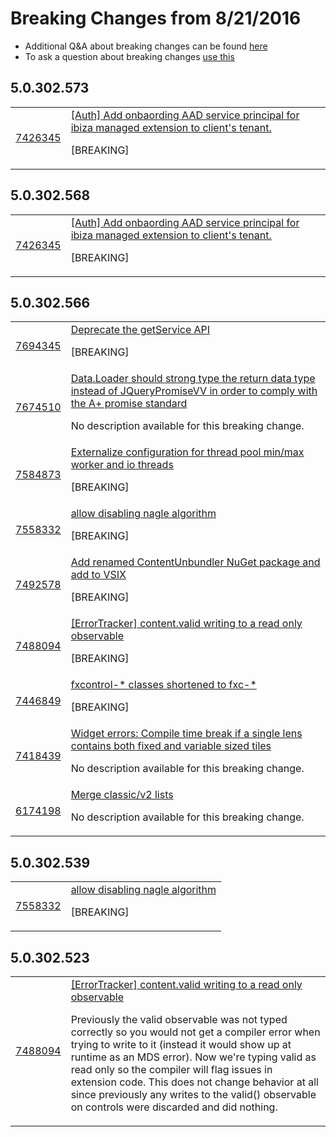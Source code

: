 # Breaking Changes from 8/21/2016 
* Additional Q&A about breaking changes can be found [here](./breaking-changes.md) 
* To ask a question about breaking changes [use this](https://aka.ms/ask/ibiza-breaking-change)  


## 5.0.302.573
<table><tr><td><a href='http://vstfrd:8080/Azure/RD/_workitems#_a=edit&id=7426345'>7426345</a></td><td><a href='http://vstfrd:8080/Azure/RD/_workitems#_a=edit&id=7426345'>[Auth] Add onbaording AAD service principal for ibiza managed extension to client's tenant.</a><p>[BREAKING]</p></td></tr></table>

## 5.0.302.568
<table><tr><td><a href='http://vstfrd:8080/Azure/RD/_workitems#_a=edit&id=7426345'>7426345</a></td><td><a href='http://vstfrd:8080/Azure/RD/_workitems#_a=edit&id=7426345'>[Auth] Add onbaording AAD service principal for ibiza managed extension to client's tenant.</a><p>[BREAKING]</p></td></tr></table>

## 5.0.302.566
<table><tr><td><a href='http://vstfrd:8080/Azure/RD/_workitems#_a=edit&id=7694345'>7694345</a></td><td><a href='http://vstfrd:8080/Azure/RD/_workitems#_a=edit&id=7694345'>Deprecate the getService API</a><p>[BREAKING]</p></td></tr><tr><td><a href='http://vstfrd:8080/Azure/RD/_workitems#_a=edit&id=7674510'>7674510</a></td><td><a href='http://vstfrd:8080/Azure/RD/_workitems#_a=edit&id=7674510'>Data.Loader should strong type the return data type instead of JQueryPromiseVV<string, DataSet> in order to comply with the A+ promise standard</a><p>No description available for this breaking change.</p></td></tr><tr><td><a href='http://vstfrd:8080/Azure/RD/_workitems#_a=edit&id=7584873'>7584873</a></td><td><a href='http://vstfrd:8080/Azure/RD/_workitems#_a=edit&id=7584873'>Externalize configuration for thread pool min/max worker and io threads</a><p>[BREAKING]</p></td></tr><tr><td><a href='http://vstfrd:8080/Azure/RD/_workitems#_a=edit&id=7558332'>7558332</a></td><td><a href='http://vstfrd:8080/Azure/RD/_workitems#_a=edit&id=7558332'>allow disabling nagle algorithm</a><p>[BREAKING]</p></td></tr><tr><td><a href='http://vstfrd:8080/Azure/RD/_workitems#_a=edit&id=7492578'>7492578</a></td><td><a href='http://vstfrd:8080/Azure/RD/_workitems#_a=edit&id=7492578'>Add renamed ContentUnbundler NuGet package and add to VSIX</a><p>[BREAKING]</p></td></tr><tr><td><a href='http://vstfrd:8080/Azure/RD/_workitems#_a=edit&id=7488094'>7488094</a></td><td><a href='http://vstfrd:8080/Azure/RD/_workitems#_a=edit&id=7488094'>[ErrorTracker] content.valid writing to a read only observable</a><p>[BREAKING]</p></td></tr><tr><td><a href='http://vstfrd:8080/Azure/RD/_workitems#_a=edit&id=7446849'>7446849</a></td><td><a href='http://vstfrd:8080/Azure/RD/_workitems#_a=edit&id=7446849'>fxcontrol-* classes shortened to fxc-*</a><p>[BREAKING]</p></td></tr><tr><td><a href='http://vstfrd:8080/Azure/RD/_workitems#_a=edit&id=7418439'>7418439</a></td><td><a href='http://vstfrd:8080/Azure/RD/_workitems#_a=edit&id=7418439'>Widget errors: Compile time break if a single lens contains both fixed and variable sized tiles</a><p>No description available for this breaking change.</p></td></tr><tr><td><a href='http://vstfrd:8080/Azure/RD/_workitems#_a=edit&id=6174198'>6174198</a></td><td><a href='http://vstfrd:8080/Azure/RD/_workitems#_a=edit&id=6174198'>Merge classic/v2 lists</a><p>No description available for this breaking change.</p></td></tr></table>

## 5.0.302.539
<table><tr><td><a href='http://vstfrd:8080/Azure/RD/_workitems#_a=edit&id=7558332'>7558332</a></td><td><a href='http://vstfrd:8080/Azure/RD/_workitems#_a=edit&id=7558332'>allow disabling nagle algorithm</a><p>[BREAKING]</p></td></tr></table>

## 5.0.302.523
<table><tr><td><a href='http://vstfrd:8080/Azure/RD/_workitems#_a=edit&id=7488094'>7488094</a></td><td><a href='http://vstfrd:8080/Azure/RD/_workitems#_a=edit&id=7488094'>[ErrorTracker] content.valid writing to a read only observable</a><p>Previously the valid observable was not typed correctly so you would not get a compiler error when trying to write to it (instead it would show up at runtime as an MDS error). Now we're typing valid as read only so the compiler will flag issues in extension code. This does not change behavior at all since previously any writes to the valid() observable on controls were discarded and did nothing.</p></td></tr></table>